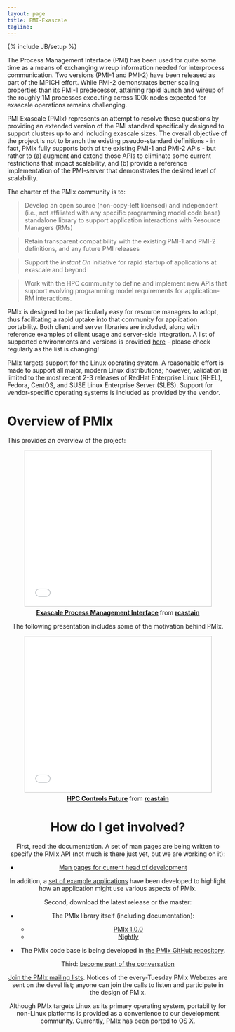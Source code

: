```yaml
---
layout: page
title: PMI-Exascale
tagline:
---
```

{% include JB/setup %}

The Process Management Interface (PMI) has been used for quite some time as a means of exchanging wireup information needed for interprocess communication. Two versions (PMI-1 and PMI-2) have been released as part of the MPICH effort. While PMI-2 demonstrates better scaling properties than its PMI-1 predecessor, attaining rapid launch and wireup of the roughly 1M processes executing across 100k nodes expected for exascale operations remains challenging.

PMI Exascale (PMIx) represents an attempt to resolve these questions by providing an extended version of the PMI standard specifically designed to support clusters up to and including exascale sizes. The overall objective of the project is not to branch the existing pseudo-standard definitions - in fact, PMIx fully supports both of the existing PMI-1 and PMI-2 APIs - but rather to (a) augment and extend those APIs to eliminate some current restrictions that impact scalability, and (b) provide a reference implementation of the PMI-server that demonstrates the desired level of scalability.

The charter of the PMIx community is to:

> Develop an open source (non-copy-left licensed) and independent (i.e., not affiliated with any specific programming model code base) standalone library to support application interactions with Resource Managers (RMs)

> Retain transparent compatibility with the existing PMI-1 and PMI-2 definitions, and any future PMI releases

> Support the _Instant On_ initiative for rapid startup of applications at exascale and beyond

> Work with the HPC community to define and implement new APIs that support evolving programming model requirements for application-RM interactions.

PMIx is designed to be particularly easy for resource managers to adopt, thus facilitating a rapid uptake into that community for application portability. Both client and server libraries are included, along with reference examples of client usage and server-side integration. A list of supported environments and versions is provided [here](etc) - please check regularly as the list is changing!

PMIx targets support for the Linux operating system.  A reasonable effort is made to support all major, modern Linux distributions; however, validation is limited to the most recent 2-3 releases of RedHat Enterprise Linux (RHEL), Fedora, CentOS, and SUSE Linux Enterprise Server (SLES). Support for vendor-specific operating systems is included as provided by the vendor.

Overview of PMIx
=====================

This provides an overview of the project:

<div align="center">
<iframe src="//www.slideshare.net/slideshow/embed_code/key/g2GcY4dHJc83CN" width="425" height="355" frameborder="0" marginwidth="0" marginheight="0" scrolling="no" style="border:1px solid #CCC; border-width:1px; margin-bottom:5px; max-width: 100%;" allowfullscreen> </iframe> <div style="margin-bottom:5px"> <strong> <a href="//www.slideshare.net/rcastain/exascale-process-management-interface" title="Exascale Process Management Interface" target="_blank">Exascale Process Management Interface</a> </strong> from <strong><a href="//www.slideshare.net/rcastain" target="_blank">rcastain</a></strong>
</div>

The following presentation includes some of the motivation behind PMIx.

<div align="center">
<iframe src="//www.slideshare.net/slideshow/embed_code/key/yZAyst7GlEBQbD" width="425" height="355" frameborder="0" marginwidth="0" marginheight="0" scrolling="no" style="border:1px solid #CCC; border-width:1px; margin-bottom:5px; max-width: 100%;" allowfullscreen> </iframe> <div style="margin-bottom:5px"> <strong> <a href="//www.slideshare.net/rcastain/hpc-controls-future-54243156" title="HPC Controls Future" target="_blank">HPC Controls Future</a> </strong> from <strong><a href="//www.slideshare.net/rcastain" target="_blank">rcastain</a></strong>
</div>
</div>

How do I get involved?
=====================

First, read the documentation. A set of man pages are being written to specify the PMIx API (not much is there just yet, but we are working on it):

* [Man pages for current head of development](master/man/)

 In addition, a [set of example applications](https://github.com/open-mpi/pmix/tree/master/examples) have been developed to highlight how an application might use various aspects of PMIx.

Second, download the latest release or the master:

* The PMIx library itself (including documentation):
    * [PMIx 1.0.0](http://www.open-mpi.org/software/pmix/v1.0/)
    * [Nightly](http://www.open-mpi.org/software/pmix/nightly/master/)

* The PMIx code base is being developed in [the PMIx GitHub repository](https://github.com/open-mpi/pmix).

Third: [become part of the conversation](http://www.open-mpi.org/community/lists/pmix-devel/)

[Join the PMIx mailing lists](http://www.open-mpi.org/community/lists/pmix.php).  Notices of the every-Tuesday PMIx Webexes are sent on the devel list; anyone can join the calls to listen and participate in the design of PMIx.

Although PMIx targets Linux as its primary operating system, portability for non-Linux platforms is provided as a convenience to our development community.  Currently, PMIx has been ported to OS X.
